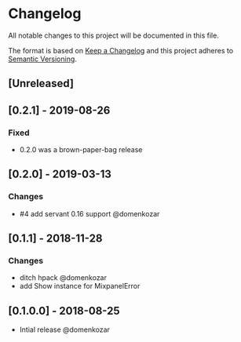 # Changelog

All notable changes to this project will be documented in this file.

The format is based on [Keep a Changelog](http://keepachangelog.com/en/1.0.0/)
and this project adheres to [Semantic Versioning](http://semver.org/spec/v2.0.0.html).

## [Unreleased]

## [0.2.1] - 2019-08-26

### Fixed

- 0.2.0 was a brown-paper-bag release

## [0.2.0] - 2019-03-13

### Changes

- #4 add servant 0.16 support @domenkozar

## [0.1.1] - 2018-11-28

### Changes

- ditch hpack @domenkozar
- add Show instance for MixpanelError

## [0.1.0.0] - 2018-08-25

- Intial release @domenkozar

